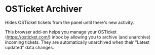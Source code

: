 # OSTicket Archiver
Hides OSTicket tickets from the panel until there's new activity.

This browser add-on helps you manage your OSTicket (https://osticket.com/) inbox by allowing you to archive (and unarchive) incoming tickets. They are automatically unarchived when their "Latest updated" data changes.
